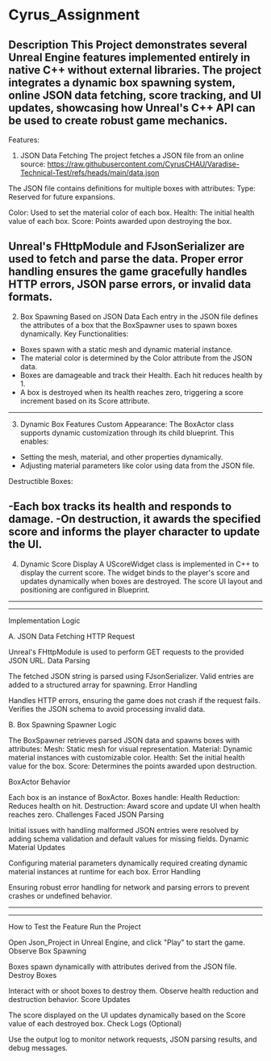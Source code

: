 # Cyrus_Assignment
 
Description
This Project demonstrates several Unreal Engine features implemented entirely in native C++ without external libraries. The project integrates a dynamic box spawning system, online JSON data fetching, score tracking, and UI updates, showcasing how Unreal's C++ API can be used to create robust game mechanics.
--------------------------------------------------------------------------------------------------------------------------------------------------------------------------------------------------------------------------------------------
Features:
1. JSON Data Fetching
The project fetches a JSON file from an online source:
https://raw.githubusercontent.com/CyrusCHAU/Varadise-Technical-Test/refs/heads/main/data.json

The JSON file contains definitions for multiple boxes with attributes:
Type: Reserved for future expansions.

Color: Used to set the material color of each box.
Health: The initial health value of each box.
Score: Points awarded upon destroying the box.

Unreal's FHttpModule and FJsonSerializer are used to fetch and parse the data.
Proper error handling ensures the game gracefully handles HTTP errors, JSON parse errors, or invalid data formats.
--------------------------------------------------------------------------------------------------------------------------------------------------------------------------------------------------------------------------------------------

2. Box Spawning Based on JSON Data
Each entry in the JSON file defines the attributes of a box that the BoxSpawner uses to spawn boxes dynamically.
Key Functionalities:
- Boxes spawn with a static mesh and dynamic material instance.
- The material color is determined by the Color attribute from the JSON data.
- Boxes are damageable and track their Health. Each hit reduces health by 1.
- A box is destroyed when its health reaches zero, triggering a score increment based on its Score attribute.
--------------------------------------------------------------------------------------------------------------------------------------------------------------------------------------------------------------------------------------------

3. Dynamic Box Features
Custom Appearance:
The BoxActor class supports dynamic customization through its child blueprint. This enables:

- Setting the mesh, material, and other properties dynamically.
- Adjusting material parameters like color using data from the JSON file.

Destructible Boxes:

-Each box tracks its health and responds to damage.
-On destruction, it awards the specified score and informs the player character to update the UI.
--------------------------------------------------------------------------------------------------------------------------------------------------------------------------------------------------------------------------------------------

4. Dynamic Score Display
A UScoreWidget class is implemented in C++ to display the current score.
The widget binds to the player's score and updates dynamically when boxes are destroyed.
The score UI layout and positioning are configured in Blueprint.

--------------------------------------------------------------------------------------------------------------------------------------------------------------------------------------------------------------------------------------------
--------------------------------------------------------------------------------------------------------------------------------------------------------------------------------------------------------------------------------------------

Implementation Logic

A. JSON Data Fetching
HTTP Request

Unreal's FHttpModule is used to perform GET requests to the provided JSON URL.
Data Parsing

The fetched JSON string is parsed using FJsonSerializer.
Valid entries are added to a structured array for spawning.
Error Handling

Handles HTTP errors, ensuring the game does not crash if the request fails.
Verifies the JSON schema to avoid processing invalid data.


B. Box Spawning
Spawner Logic

The BoxSpawner retrieves parsed JSON data and spawns boxes with attributes:
Mesh: Static mesh for visual representation.
Material: Dynamic material instances with customizable color.
Health: Set the initial health value for the box.
Score: Determines the points awarded upon destruction.

BoxActor Behavior

Each box is an instance of BoxActor.
Boxes handle:
Health Reduction: Reduces health on hit.
Destruction: Award score and update UI when health reaches zero.
Challenges Faced
JSON Parsing

Initial issues with handling malformed JSON entries were resolved by adding schema validation and default values for missing fields.
Dynamic Material Updates

Configuring material parameters dynamically required creating dynamic material instances at runtime for each box.
Error Handling

Ensuring robust error handling for network and parsing errors to prevent crashes or undefined behavior.

--------------------------------------------------------------------------------------------------------------------------------------------------------------------------------------------------------------------------------------------
--------------------------------------------------------------------------------------------------------------------------------------------------------------------------------------------------------------------------------------------

How to Test the Feature
Run the Project

Open Json_Project in Unreal Engine, and click "Play" to start the game.
Observe Box Spawning

Boxes spawn dynamically with attributes derived from the JSON file.
Destroy Boxes

Interact with or shoot boxes to destroy them. Observe health reduction and destruction behavior.
Score Updates

The score displayed on the UI updates dynamically based on the Score value of each destroyed box.
Check Logs (Optional)

Use the output log to monitor network requests, JSON parsing results, and debug messages.